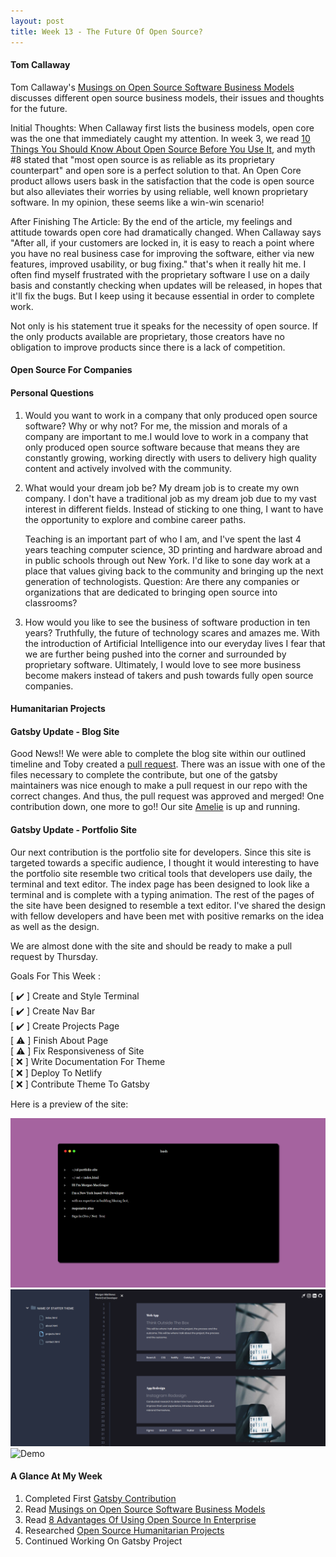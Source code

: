 ```yaml
---
layout: post
title: Week 13 - The Future Of Open Source?
---
```



#### Tom Callaway
<!-- Write your comments about Tom Callaway's blog post. -->
Tom Callaway's [Musings on Open Source Software Business Models] discusses different open source business models, their issues and thoughts for the future.

Initial Thoughts:
When Callaway first lists the business models, open core was the one that immediately caught my attention. In week 3, we read [10 Things You Should Know About Open Source Before You Use It], and myth #8 stated that "most open source is as reliable as its proprietary counterpart" and open sore is a perfect solution to that. An Open Core product allows users bask in the satisfaction that the code is open source but also alleviates their worries by using reliable, well known proprietary software. In my opinion, these seems like a win-win scenario! 

After Finishing The Article:
By the end of the article, my feelings and attitude towards open core had dramatically changed. When Callaway says "After all, if your customers are locked in, it is easy to reach a point where you have no real business case for improving the software, either via new features, improved usability, or bug fixing." that's when it really hit me. I often find myself frustrated with the proprietary software I use on a daily basis and constantly checking when updates will be released, in hopes that it'll fix the bugs. But I keep using it because essential in order to complete work.

Not only is his statement true it speaks for the necessity of open source. If the only products available are proprietary, those creators have no obligation to improve products since there is a lack of competition.



#### Open Source For Companies
<!-- The second article is intended to convince CIO's about the importance of open source for companies. What are your reactions to this article? -->





#### Personal Questions
<!-- Would you want to work in a company that only produced open source software? 
Why or why not? What would your dream job be? How would you like to see the business of software production in ten years?  -->
1. Would you want to work in a company that only produced open source software? Why or why not?
    For me, the mission and morals of a company are important to me.I would love to work in a company that only produced open source  software because that means they are constantly growing, working directly with users to delivery high quality content and actively involved with the community.

2. What would your dream job be?
    My dream job is to create my own company. I don't have a traditional job as my dream job due to my vast interest in different fields. Instead of sticking to one thing, I want to have the opportunity to explore and combine career paths.
    
    Teaching is an important part of who I am, and I've spent the last 4 years teaching computer science, 3D printing and hardware abroad and in public schools through out New York. I'd like to sone day work at a place that values giving back to the community and bringing up the next generation of technologists.
    Question: Are there any companies or organizations that are dedicated to bringing open source into classrooms?
    
3. How would you like to see the business of software production in ten years?
    Truthfully, the future of technology scares and amazes me. With the introduction of Artificial Intelligence into our everyday lives I fear that we are further being pushed into the corner and surrounded by proprietary software. Ultimately, I would love to see more business become makers instead of takers and push towards fully open source companies.


#### Humanitarian Projects
<!-- Read this article: https://opensource.com/tags/humanitarian, and browse the projects listed there. Pick one that interests you and write about it in your blog post for Week 13. -->



#### Gatsby Update - Blog Site
Good News!! We were able to complete the blog site within our outlined timeline and Toby created a [pull request]. There was an issue with one of the files necessary to complete the contribute, but one of the gatsby maintainers was nice enough to make a pull request in our repo with the correct changes. And thus, the pull request was approved and merged! One contribution down, one more to go!! Our site [Amelie] is up and running.


#### Gatsby Update - Portfolio Site
Our next contribution is the portfolio site for developers. Since this site is targeted towards a specific audience, I thought it would interesting to have the portfolio site resemble two critical tools that developers use daily, the terminal and text editor. The index page has been designed to look like a terminal and is complete with a typing animation. The rest of the pages of the site have been designed to resemble a text editor. I've shared the design with fellow developers and have been met with positive remarks on the idea as well as the design.

We are almost done with the site and should be ready to make a pull request by Thursday.

Goals For This Week :

[ ✔️ ] Create and Style Terminal <br/>
[ ✔️ ] Create Nav Bar <br/>
[ ✔️ ] Create Projects Page <br/>
[ ⚠️ ] Finish About Page <br/>
[ ⚠️ ] Fix Responsiveness of Site <br/>
[ ❌ ] Write Documentation For Theme <br/>
[ ❌ ] Deploy To Netlify <br/>
[ ❌ ] Contribute Theme To Gatsby <br/>

Here is a preview of the site:

<!-- M E D I A -->
![Terminal](https://raw.githubusercontent.com/hunter-college-ossd-fall-2019/giocare-weekly/gh-pages/_posts/images/portfolio-home.png)
![Project Page](https://raw.githubusercontent.com/hunter-college-ossd-fall-2019/giocare-weekly/gh-pages/_posts/images/portfolio-projectpage.png)
![Demo](https://thumbs.gfycat.com/WhirlwindEsteemedIrrawaddydolphin-size_restricted.gif)





#### A Glance At My Week
1. Completed First [Gatsby Contribution]
2. Read [Musings on Open Source Software Business Models]
3. Read [8 Advantages Of Using Open Source In Enterprise]
4. Researched [Open Source Humanitarian Projects]
5. Continued Working On Gatsby Project


<!-- L I N K S -->
[Amelie]:https://amelie-blog.netlify.com/
[pull request]: https://github.com/gatsbyjs/gatsby/pull/19760
[Gatsby Contribution]: https://github.com/gatsbyjs/gatsby/pull/19760
[Musings on Open Source Software Business Models]:https://spot.livejournal.com/327801.html
[8 Advantages Of Using Open Source In Enterprise]:https://enterprisersproject.com/article/2015/1/top-advantages-open-source-offers-over-proprietary-solutions
[Open Source Humanitarian Projects]:https://opensource.com/tags/humanitarian




[10 Things You Should Know About Open Source Before You Use It]:https://www.techrepublic.com/blog/10-things/10-things-you-should-know-about-open-source-before-you-use-it/